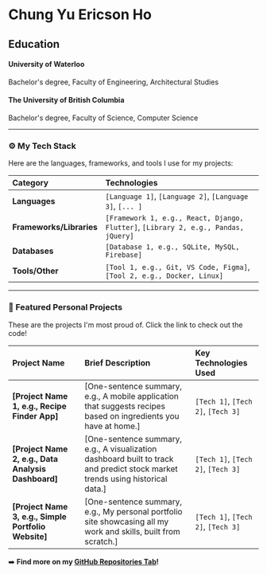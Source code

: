 # Chung Yu Ericson Ho

## Education
#### University of Waterloo
Bachelor's degree, Faculty of Engineering, Architectural Studies
#### The University of British Columbia
Bachelor's degree, Faculty of Science,  Computer Science

---

### ⚙️ My Tech Stack

Here are the languages, frameworks, and tools I use for my projects:

| Category | Technologies |
| :--- | :--- |
| **Languages** | `[Language 1]`, `[Language 2]`, `[Language 3]`, `[... ]` |
| **Frameworks/Libraries** | `[Framework 1, e.g., React, Django, Flutter]`, `[Library 2, e.g., Pandas, jQuery]` |
| **Databases** | `[Database 1, e.g., SQLite, MySQL, Firebase]` |
| **Tools/Other** | `[Tool 1, e.g., Git, VS Code, Figma]`, `[Tool 2, e.g., Docker, Linux]` |

---

### 🚀 Featured Personal Projects

These are the projects I'm most proud of. Click the link to check out the code!

| Project Name | Brief Description | Key Technologies Used |
| :--- | :--- | :--- |
| **[Project Name 1, e.g., Recipe Finder App]** | [One-sentence summary, e.g., A mobile application that suggests recipes based on ingredients you have at home.] | `[Tech 1]`, `[Tech 2]`, `[Tech 3]` |
| **[Project Name 2, e.g., Data Analysis Dashboard]** | [One-sentence summary, e.g., A visualization dashboard built to track and predict stock market trends using historical data.] | `[Tech 1]`, `[Tech 2]`, `[Tech 3]` |
| **[Project Name 3, e.g., Simple Portfolio Website]** | [One-sentence summary, e.g., My personal portfolio site showcasing all my work and skills, built from scratch.] | `[Tech 1]`, `[Tech 2]`, `[Tech 3]` |

➡️ **Find more on my [GitHub Repositories Tab](https://github.com/YOUR-USERNAME?tab=repositories)!**

